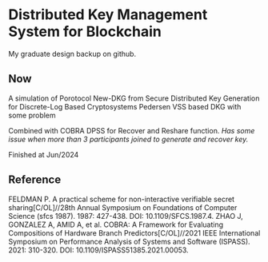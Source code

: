 # Distributed Key Management System for Blockchain

My graduate design backup on github.

## Now
A simulation of Porotocol New-DKG from Secure Distributed Key Generation for Discrete-Log Based Cryptosystems
Pedersen VSS based DKG with some problem

Combined with COBRA DPSS for Recover and Reshare function.
*Has some issue when more than 3 participants joined to generate and recover key.*

Finished at Jun/2024

## Reference
FELDMAN P. A practical scheme for non-interactive verifiable secret sharing[C/OL]//28th Annual Symposium on Foundations of Computer Science (sfcs 1987). 1987: 427-438. DOI: 10.1109/SFCS.1987.4.
ZHAO J, GONZALEZ A, AMID A, et al. COBRA: A Framework for Evaluating Compositions of Hardware Branch Predictors[C/OL]//2021 IEEE International Symposium on Performance Analysis of Systems and Software (ISPASS). 2021: 310-320. DOI: 10.1109/ISPASS51385.2021.00053.
